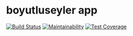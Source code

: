 # boyutluseyler app

[![Build Status](https://travis-ci.com/rokumatsumoto/boyutluseyler.svg?branch=master)](https://travis-ci.com/rokumatsumoto/boyutluseyler)
[![Maintainability](https://api.codeclimate.com/v1/badges/66603f50fbe701c14614/maintainability)](https://codeclimate.com/github/rokumatsumoto/boyutluseyler/maintainability)
[![Test Coverage](https://api.codeclimate.com/v1/badges/66603f50fbe701c14614/test_coverage)](https://codeclimate.com/github/rokumatsumoto/boyutluseyler/test_coverage)
